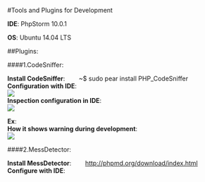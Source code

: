 #Tools and Plugins for Development

**IDE**: PhpStorm 10.0.1

**OS**: Ubuntu 14.04 LTS

##Plugins:

####1.CodeSniffer:

 **Install CodeSniffer**:&nbsp;&nbsp;&nbsp;&nbsp;&nbsp;&nbsp;&nbsp;&nbsp;~$ sudo pear install PHP_CodeSniffer  
  **Configuration with IDE**:  
  ![](/images/logo.png)  
  **Inspection configuration in IDE**:  
  ![](/images/logo.png)
  
  **Ex**:  
  **How it shows warning during development**:  
  ![](/images/logo.png)
  
####2.MessDetector:

  **Install MessDetector**:&nbsp;&nbsp;&nbsp;&nbsp;&nbsp;&nbsp;&nbsp;&nbsp;http://phpmd.org/download/index.html  
  **Configure with IDE**:
